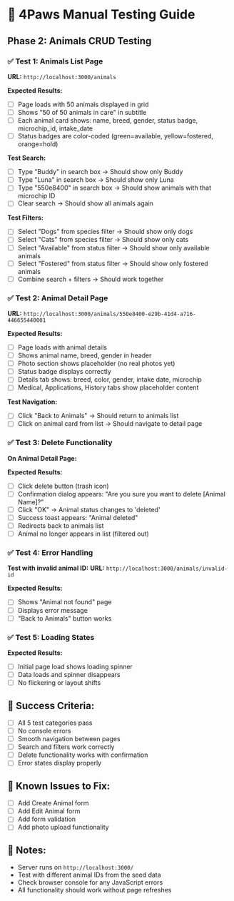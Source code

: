 # 🧪 4Paws Manual Testing Guide

## Phase 2: Animals CRUD Testing

### ✅ **Test 1: Animals List Page**
**URL:** `http://localhost:3000/animals`

**Expected Results:**
- [ ] Page loads with 50 animals displayed in grid
- [ ] Shows "50 of 50 animals in care" in subtitle
- [ ] Each animal card shows: name, breed, gender, status badge, microchip_id, intake_date
- [ ] Status badges are color-coded (green=available, yellow=fostered, orange=hold)

**Test Search:**
- [ ] Type "Buddy" in search box → Should show only Buddy
- [ ] Type "Luna" in search box → Should show only Luna
- [ ] Type "550e8400" in search box → Should show animals with that microchip ID
- [ ] Clear search → Should show all animals again

**Test Filters:**
- [ ] Select "Dogs" from species filter → Should show only dogs
- [ ] Select "Cats" from species filter → Should show only cats
- [ ] Select "Available" from status filter → Should show only available animals
- [ ] Select "Fostered" from status filter → Should show only fostered animals
- [ ] Combine search + filters → Should work together

### ✅ **Test 2: Animal Detail Page**
**URL:** `http://localhost:3000/animals/550e8400-e29b-41d4-a716-446655440001`

**Expected Results:**
- [ ] Page loads with animal details
- [ ] Shows animal name, breed, gender in header
- [ ] Photo section shows placeholder (no real photos yet)
- [ ] Status badge displays correctly
- [ ] Details tab shows: breed, color, gender, intake date, microchip
- [ ] Medical, Applications, History tabs show placeholder content

**Test Navigation:**
- [ ] Click "Back to Animals" → Should return to animals list
- [ ] Click on animal card from list → Should navigate to detail page

### ✅ **Test 3: Delete Functionality**
**On Animal Detail Page:**

**Expected Results:**
- [ ] Click delete button (trash icon)
- [ ] Confirmation dialog appears: "Are you sure you want to delete [Animal Name]?"
- [ ] Click "OK" → Animal status changes to 'deleted'
- [ ] Success toast appears: "Animal deleted"
- [ ] Redirects back to animals list
- [ ] Animal no longer appears in list (filtered out)

### ✅ **Test 4: Error Handling**
**Test with invalid animal ID:**
**URL:** `http://localhost:3000/animals/invalid-id`

**Expected Results:**
- [ ] Shows "Animal not found" page
- [ ] Displays error message
- [ ] "Back to Animals" button works

### ✅ **Test 5: Loading States**
**Expected Results:**
- [ ] Initial page load shows loading spinner
- [ ] Data loads and spinner disappears
- [ ] No flickering or layout shifts

## 🎯 **Success Criteria:**
- [ ] All 5 test categories pass
- [ ] No console errors
- [ ] Smooth navigation between pages
- [ ] Search and filters work correctly
- [ ] Delete functionality works with confirmation
- [ ] Error states display properly

## 🐛 **Known Issues to Fix:**
- [ ] Add Create Animal form
- [ ] Add Edit Animal form
- [ ] Add form validation
- [ ] Add photo upload functionality

## 📝 **Notes:**
- Server runs on `http://localhost:3000/`
- Test with different animal IDs from the seed data
- Check browser console for any JavaScript errors
- All functionality should work without page refreshes
